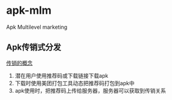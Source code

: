 # apk-mlm
Apk Multilevel marketing

## Apk传销式分发
[传销的概念](https://zh.wikipedia.org/wiki/%E5%A4%9A%E5%B1%A4%E6%AC%A1%E5%82%B3%E9%8A%B7)
1. 潜在用户使用推荐码或下载链接下载apk
2. 下载时使用美团打包工具动态把推荐码打包到apk中
3. apk使用时，把推荐码上传给服务器，服务器可以获取到传销关系
